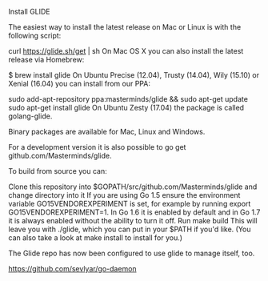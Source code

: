 Install GLIDE

The easiest way to install the latest release on Mac or Linux is with the following script:

curl https://glide.sh/get | sh
On Mac OS X you can also install the latest release via Homebrew:

$ brew install glide
On Ubuntu Precise (12.04), Trusty (14.04), Wily (15.10) or Xenial (16.04) you can install from our PPA:

sudo add-apt-repository ppa:masterminds/glide && sudo apt-get update
sudo apt-get install glide
On Ubuntu Zesty (17.04) the package is called golang-glide.

Binary packages are available for Mac, Linux and Windows.

For a development version it is also possible to go get github.com/Masterminds/glide.

To build from source you can:

Clone this repository into $GOPATH/src/github.com/Masterminds/glide and change directory into it
If you are using Go 1.5 ensure the environment variable GO15VENDOREXPERIMENT is set, for example by running export GO15VENDOREXPERIMENT=1. In Go 1.6 it is enabled by default and in Go 1.7 it is always enabled without the ability to turn it off.
Run make build
This will leave you with ./glide, which you can put in your $PATH if you'd like. (You can also take a look at make install to install for you.)

The Glide repo has now been configured to use glide to manage itself, too.


https://github.com/sevlyar/go-daemon